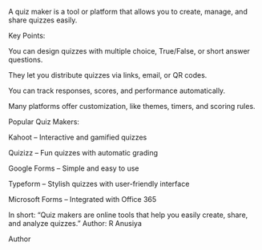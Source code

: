 A quiz maker is a tool or platform that allows you to create, manage, and share quizzes easily.

Key Points:

You can design quizzes with multiple choice, True/False, or short answer questions.

They let you distribute quizzes via links, email, or QR codes.

You can track responses, scores, and performance automatically.

Many platforms offer customization, like themes, timers, and scoring rules.


Popular Quiz Makers:

Kahoot – Interactive and gamified quizzes

Quizizz – Fun quizzes with automatic grading

Google Forms – Simple and easy to use

Typeform – Stylish quizzes with user-friendly interface

Microsoft Forms – Integrated with Office 365


In short:
“Quiz makers are online tools that help you easily create, share, and analyze quizzes.”
Author: R Anusiya

Author
